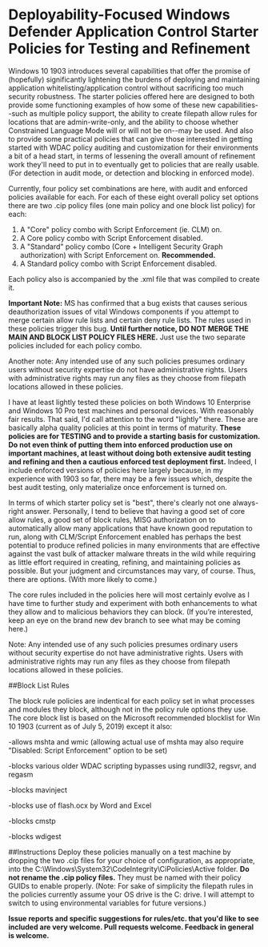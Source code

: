 

# Deployability-Focused Windows Defender Application Control Starter Policies for Testing and Refinement

Windows 10 1903 introduces several capabilities that offer the promise of (hopefully) significantly lightening the burdens of deploying and maintaining application whitelisting/application control without sacrificing too much security robustness. The starter policies offered here are designed to both provide some functioning examples of how some of these new capabilities--such as multiple policy support, the ability to create filepath allow rules for locations that are admin-write-only, and the ability to choose whether Constrained Language Mode will or will not be on--may be used. And also to provide some practical policies that can give those interested in getting started with WDAC policy auditing and customization for their environments a bit of a head start, in terms of lessening the overall amount of refinement work they'll need to put in to eventually get to policies that are really usable. (For detection in audit mode, or detection and blocking in enforced mode).

Currently, four policy set combinations are here, with audit and enforced policies available for each. For each of these eight overall policy set options there are two .cip policy files (one main policy and one block list policy) for each:

1. A "Core" policy combo with Script Enforcement (ie. CLM) on.
2. A Core policy combo with Script Enforcement disabled.
3. A "Standard" policy combo (Core + Intelligent Security Graph authorization) with Script Enforcement on. **Recommended.**
4. A Standard policy combo with Script Enforcement disabled.

Each policy also is accompanied by the .xml file that was compiled to create it.

**Important Note:** MS has confirmed that a bug exists that causes serious deauthorization issues of vital Windows components if you attempt to merge certain allow rule lists and certain deny rule lists. The rules used in these policies trigger this bug. **Until further notice, DO NOT MERGE THE MAIN AND BLOCK LIST POLICY FILES HERE.** Just use the two separate policies included for each policy combo.

Another note: Any intended use of any such policies presumes ordinary users without security expertise do not have administrative rights. Users with administrative rights may run any files as they choose from filepath locations allowed in these policies.


I have at least lightly tested these policies on both Windows 10 Enterprise and Windows 10 Pro test machines and personal devices. With reasonably fair results. That said, I'd call attention to the word "lightly" there. These are basically alpha quality policies at this point in terms of maturity. **These policies are for TESTING and to provide a starting basis for customization. Do not even think of putting them into enforced production use on important machines, at least without doing both extensive audit testing and refining and then a cautious enforced test deployment first.** Indeed, I include enforced versions of policies here largely because, in my experience with 1903 so far, there may be a few issues which, despite the best audit testing, only materialize once enforcement is turned on.   

In terms of which starter policy set is "best", there's clearly not one always-right answer. Personally, I tend to believe that having a good set of core allow rules, a good set of block rules, MISG authorization on to automatically allow many applications that have known good reputation to run, along with CLM/Script Enforcement enabled has perhaps the best potential to produce refined policies in many environments that are effective against the vast bulk of attacker malware threats in the wild while requiring as little effort required in creating, refining, and maintaining policies as possible. But your judgment and circumstances may vary, of course. Thus, there are options. (With more likely to come.)

The core rules included in the policies here will most certainly evolve as I have time to further study and experiment with both enhancements to what they allow and to malicious behaviors they can block. (If you’re interested, keep an eye on the brand new dev branch to see what may be coming here.)   

Note: Any intended use of any such policies presumes ordinary users without security expertise do not have administrative rights. Users with administrative rights may run any files as they choose from filepath locations allowed in these policies.

##Block List Rules  

The block rule policies are indentical for each policy set in what processes and modules they block, although not in the policy rule options they use. The core block list is based on the Microsoft recommended blocklist for Win 10 1903 (current as of July 5, 2019) except it also:

-allows mshta and wmic
(allowing actual use of mshta may also require "Disabled: Script Enforcement" option to be set)

-blocks various older WDAC scripting bypasses using rundll32, regsvr, and regasm

-blocks mavinject

-blocks use of flash.ocx by Word and Excel

-blocks cmstp

-blocks wdigest 

##Instructions 
Deploy these policies manually on a test machine by dropping the two .cip files for your choice of configuration, as appropriate, into the C:\Windows\System32\CodeIntegrity\CiPolicies\Active folder. **Do not rename the .cip policy files.** They must be named with their policy GUIDs to enable properly.  (Note: For sake of simplicity the filepath rules in the policies currently assume your OS drive is the C: drive. I will attempt to switch to using environmental variables for future versions.) 


**Issue reports and specific suggestions for rules/etc. that you'd like to see included are very welcome. Pull requests welcome. Feedback in general is welcome.**
